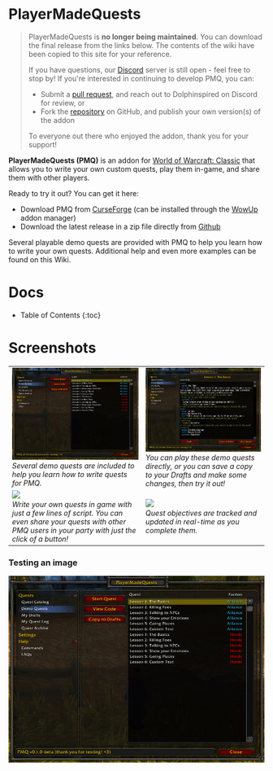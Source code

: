 # PlayerMadeQuests

> PlayerMadeQuests is **no longer being maintained**. You can download the final release from the links below. The contents of the wiki have been copied to this site for your reference.
>
> If you have questions, our [Discord](https://discord.gg/gHMjCgs) server is still open - feel free to stop by! If you're interested in continuing to develop PMQ, you can:
> * Submit a [pull request](https://github.com/runeberry/PlayerMadeQuests/pulls), and reach out to Dolphinspired on Discord for review, or
> * Fork the [repository](https://github.com/runeberry/PlayerMadeQuests) on GitHub, and publish your own version(s) of the addon
>
> To everyone out there who enjoyed the addon, thank you for your support!

**PlayerMadeQuests (PMQ)** is an addon for [World of Warcraft: Classic](https://worldofwarcraft.com/en-us/wowclassic) that allows you to write your own custom quests, play them in-game, and share them with other players.

Ready to try it out? You can get it here:

* Download PMQ from [CurseForge](https://www.curseforge.com/wow/addons/pmq) (can be installed through the [WowUp](https://wowup.io/) addon manager)
* Download the latest release in a zip file directly from [Github](https://github.com/runeberry/PlayerMadeQuests/releases)

Several playable demo quests are provided with PMQ to help you learn how to write your own quests. Additional help and even more examples can be found on this Wiki.

# Docs

* Table of Contents
{:toc}

# Screenshots

<table>
  <tr>
    <td>
      <a href="assets/images/Demo1.png"><img src="assets/images/Demo1.png"/></a><br/>
      <i>Several demo quests are included to help you learn how to write quests for PMQ.</i>
    </td>
    <td>
      <a href="assets/images/Demo2.png"><img src="assets/images/Demo2.png"/></a><br/>
      <i>You can play these demo quests directly, or you can save a copy to your Drafts and make some changes, then try it out!</i>
    </td>
  </tr>
  <tr>
    <td>
      <a href="assets/images/Draft1.png"><img src="assets/images/Draft1.png"/></a><br/>
      <i>Write your own quests in game with just a few lines of script. You can even share your quests with other PMQ users in your party with just the click of a button!</i>
    </td>
    <td>
      <a href="assets/images/Questlog1.png"><img src="assets/images/Questlog1.png"/></a><br/>
      <i>Quest objectives are tracked and updated in real-time as you complete them.</i>
    </td>
  </tr>
</table>

### Testing an image

![](assets/images/demo1.png)